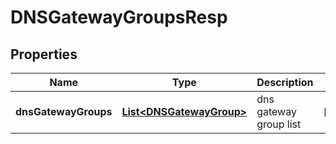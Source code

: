 # DNSGatewayGroupsResp

## Properties
Name | Type | Description | Notes
------------ | ------------- | ------------- | -------------
**dnsGatewayGroups** | [**List&lt;DNSGatewayGroup&gt;**](DNSGatewayGroup.md) | dns gateway group list |  [optional]
